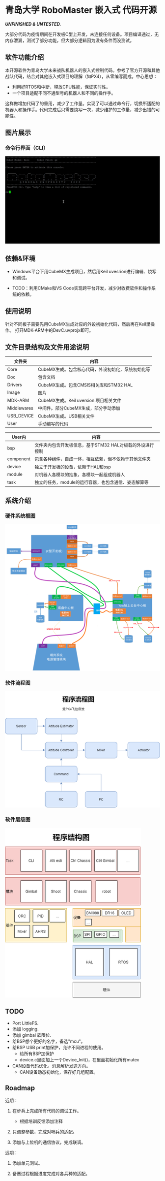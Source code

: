 # 青岛大学 RoboMaster 嵌入式 代码开源

***UNFINISHED & UNTESTED.***

大部分代码为疫情期间在开发板C型上开发，未连接任何设备。项目编译通过，无内存泄漏，测试了部分功能，但大部分逻辑因为没有条件而没测试。

## 软件功能介绍

本开源软件为青岛大学未来战队机器人的嵌入式控制代码。参考了官方开源和其他战队代码，结合对其他嵌入式项目的理解（如PX4），从零编写而成。中心思想：

- 利用好RTOS和中断，释放CPU性能，保证实时性。
- 一个项目适配不同不通型号的机器人和不同的操作手。

这样做增加代码了的重用，减少了工作量。实现了可以通过命令行，切换所适配的机器人和操作手。代码完成后只需要烧写一次，减少维护的工作量，减少出错的可能性。

## 图片展示

### 命令行界面（CLI）

![命令行界面（CLI）](./Image/命令行界面.png?raw=true "命令行界面（CLI）")

## 依赖&环境

- Windows平台下用CubeMX生成项目，然后用Keil uvesrion进行编辑、烧写和调试。

- TODO：利用CMake和VS Code实现跨平台开发，减少对收费软件和操作系统的依赖。

## 使用说明

针对不同板子需要先用CubeMX生成对应的外设初始化代码，然后再在Keil里操作。
打开MDK-ARM中的DevC.uvprojx即可。

## 文件目录结构及文件用途说明

| 文件夹 | 内容 |
| ---- | ----  |
| Core | CubeMX生成。包含核心代码，外设初始化，系统初始化等 |
| Doc | 包含文档 |
| Drivers | CubeMX生成。包含CMSIS相关库和STM32 HAL |
| Image | 图片 |
| MDK-ARM | CubeMX生成。Keil uversion 项目相关文件 |
| Middlewares | 中间件。部分CubeMX生成，部分手动添加 |
| USB_DEVICE | CubeMX生成。USB相关文件 |
| User | 手动编写的代码 |

| User内 | 内容 |
| ---- | ----  |
| bsp | 文件夹内包含开发板信息，基于STM32 HAL对板载的外设进行控制|
| component | 包含各种组件，自成一体，相互依赖，但不依赖于其他文件夹|
| device | 独立于开发板的设备，依赖于HAL和bsp|
| module | 对机器人各模块的抽象，各模块一起组成机器人|
| task | 独立的任务，module的运行容器，也包含通信、姿态解算等 |

## 系统介绍

### 硬件系统框图

![步兵嵌入式硬件框图](./Image/步兵嵌入式硬件框图.png?raw=true "步兵嵌入式硬件框图")

### 软件流程图

![步兵嵌入式硬件框图](./Image/嵌入式程序流程图.png?raw=true "步兵嵌入式硬件框图")

### 软件层级图

![嵌入式程序结构图](./Image/嵌入式程序结构图.png?raw=true "嵌入式程序结构图")

## TODO

- Port LittleFS.
- 添加 logging.
- 添加 gimbal 软限位.
- 给BSP想个更好的名字，备选"mcu"。
- 给BSP USB print加保护，允许不同进程的使用。
  - 给所有BSP加保护
  - device.c里面加上一个Device_Init()，在里面初始化所有mutex
- CAN设备代码优化。消息解析发送方向。
  - CAN设备动态初始化，保存好几组配置。

## Roadmap

近期：

1. 在步兵上完成所有代码的调试工作。
    - 根据培训反馈添加注释

1. 只调整参数，完成对哨兵的适配。

1. 添加与上位机的通信协议，完成联调。

远期：

1. 添加单元测试。

1. 备赛过程根据进度完成对各兵种的适配。
